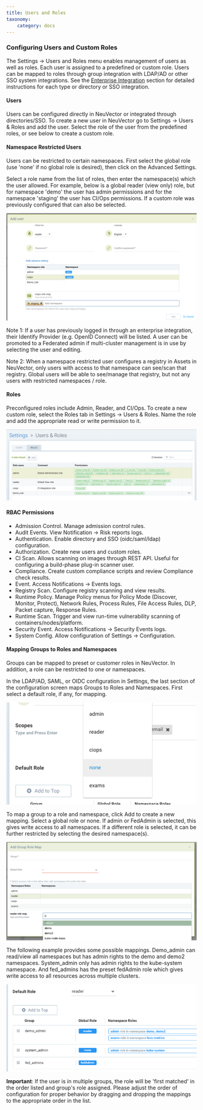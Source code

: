 ```yaml
---
title: Users and Roles
taxonomy:
    category: docs
---
```


### Configuring Users and Custom Roles
The Settings -> Users and Roles menu enables management of users as well as roles. Each user is assigned to a predefined or custom role. Users can be mapped to roles through group integration with LDAP/AD or other SSO system integrations. See the [Enterprise Integration](/integration/integration#directorysso-integration) section for detailed instructions for each type or directory or SSO integration.

#### Users
Users can be configured directly in NeuVector or integrated through directories/SSO. To create a new user in NeuVector go to Settings -> Users & Roles and add the user. Select the role of the user from the predefined roles, or see below to create a custom role.

#### Namespace Restricted Users
Users can be restricted to certain namespaces. First select the global role (use 'none' if no global role is desired), then click on the Advanced Settings.

Select a role name from the list of roles, then enter the namespace(s) which the user allowed. For example, below is a global reader (view only) role, but for namespace 'demo' the user has admin permissions and for the namespace 'staging' the user has CI/Ops permissions. If a custom role was previously configured that can also be selected.

![namespace_user](namespace_user_4.png)


Note 1: If a user has previously logged in through an enterprise integration, their Identify Provider (e.g. OpenID Connect) will be listed. A user can be promoted to a Federated admin if multi-cluster management is in use by selecting the user and editing. 

Note 2: When a namespace restricted user configures a registry in Assets in NeuVector, only users with access to that namespace can see/scan that registry. Global users will be able to see/manage that registry, but not any users with restricted namespaces / role.

#### Roles
Preconfigured roles include Admin, Reader, and CI/Ops. To create a new custom role, select  the Roles tab in Settings -> Users & Roles. Name the role and add the appropriate read or write permission to it.

![roles](roles_4.png)

#### RBAC Permissions

+ Admission Control. Manage admission control rules.
+ Audit Events. View Notification -> Risk reports logs.
+ Authentication. Enable directory and SSO (oidc/saml/ldap) configuration.
+ Authorization. Create new users and custom roles.
+ CI Scan. Allows scanning on images through REST API. Useful for configuring a build-phase plug-in scanner user.
+ Compliance. Create custom compliance scripts and review Compliance check results.
+ Event. Access Notifications -> Events logs.
+ Registry Scan. Configure registry scanning and view results.
+ Runtime Policy. Manage Policy menus for Policy Mode (Discover, Monitor, Protect), Network Rules, Process Rules, File Access Rules, DLP, Packet capture, Response Rules.
+ Runtime Scan. Trigger and view run-time vulnerability scanning of containers/nodes/platform.
+ Security Event. Access Notifications -> Security Events logs.
+ System Config. Allow configuration of Settings -> Configuration.

#### Mapping Groups to Roles and Namespaces
Groups can be mapped to preset or customer roles in NeuVector. In addition, a role can be restricted to one or namespaces.

In the LDAP/AD, SAML, or OIDC configuration in Settings, the last section of the configuration screen maps Groups to Roles and Namespaces. First select a default role, if any, for mapping.

![DefaultRole](groups_default_role.png)

To map a group to a role and namespace, click Add to create a new mapping. Select a global role or none. If admin or FedAdmin is selected, this gives write access to all namespaces. If a different role is selected, it can be further restricted by selecting the desired namespace(s).

![AddMapping](group_role_map_namespace.png)

The following example provides some possible mappings. Demo_admin can read/view all namespaces but has admin rights to the demo and demo2 namespaces. System_admin only has admin rights to the kube-system namespace.  And fed_admins has the preset fedAdmin role which gives write access to all resources across multiple clusters.

![MappingExamples](group_role_map_examples.png)

<strong>Important</strong>: If the user is in multiple groups, the role will be 'first matched' in the order listed and group's role assigned. Please adjust the order of configuration for proper behavior by dragging and dropping the mappings to the appropriate order in the list.

